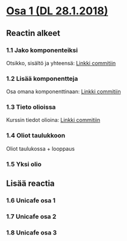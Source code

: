 # [Osa 1 (DL 28.1.2018)](https://fullstack-hy.github.io/teht%C3%A4v%C3%A4t/#osa-1)

## Reactin alkeet

### 1.1 Jako komponenteiksi
Otsikko, sisältö ja yhteensä: [Linkki commitiin](https://github.com/lopossumi/fullstack-websoke/commit/2dd916e24062de9d3fd00fb4324ba82aad4fa941#diff-0da21ce95c5b531e15a3038a71b5d0f6)

### 1.2 Lisää komponentteja
Osa omana komponenttinaan: [Linkki commitiin](https://github.com/lopossumi/fullstack-websoke/commit/bb90a65ec60c1a2335026817d8fbe88a08a17702#diff-0da21ce95c5b531e15a3038a71b5d0f6)

### 1.3 Tieto olioissa
Kurssin tiedot olioina: [Linkki commitiin](https://github.com/lopossumi/fullstack-websoke/commit/3d46d9f9967d817ca1e9edef9bfb3f582705a5b4#diff-0da21ce95c5b531e15a3038a71b5d0f6)

### 1.4 Oliot taulukkoon
Oliot taulukossa + looppaus

### 1.5 Yksi olio

## Lisää reactia

### 1.6 Unicafe osa 1

### 1.7 Unicafe osa 2

### 1.8 Unicafe osa 3